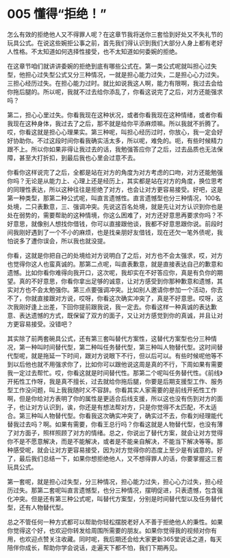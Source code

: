 # 005 懂得“拒绝！”


怎么有效的拒绝他人又不得罪人呢？在这章节我将送你三套恰到好处又不失礼节的玩具公式。在说这些婉拒公事之前，首先我们得认识到我们大部分人身上都有老好人性格。不太知道如何选择性接受，也不太知道如何委婉的拒绝。

在这章节咱们就讲讲委婉的拒绝到底有哪些公式在。第一类公式呢就叫担心过失型，他担心过失型公式又分三种情况，一就是担心能力过失，二是担心心力过失。三担心经历过失。在担心能力过时。就比如说我这人啊，能力有限啊，我过去会给你拖后腿的。所以呢，我就不过去给你添乱了，你看这说完了之后，对方还能强求吗？

第二，担心心里过失。你看我现在这种状况，或者你看我现在这种情绪，或者你看我现在这种身体，我过去了之后，那不就是给你平添麻烦嘛。所以我就不折腾了。哎，你看这就是担心心理果实。第三种呢，叫担心经历过时，你放心，我一定会好好协助你。不过这段时间你看我确实活太多，所以呢，难免的。呃，有些时候精力跟不上。所以你如果非得让我过去的话，我勉强答应你了之后，过去品质也无法保障，甚至大打折扣，到最后我也心里会过意不去。

你看你这样说完了之后，全都是站在对方的角度为对方考虑的口吻，对方还能勉强你吗？无论是从能力上、心理上还是经历上，其实都是站在对方的角度，换位思考的同理性表达，所以这种往往是拒绝了对方，也会让对方更容易接受。好吧，这是第一种类型，那第二种公式呢，叫直言遗憾性。直言遗憾型也分三种情况，100名处境，二只表歉意，三、强调冲突。先说这百名处境，就是先让对方认识到你也是处在弱势的，需要帮助的这种情境，你这么困难了，对方还好意思再要求你吗？不好意思，就像别人想找你借钱，你可以直接跟他谈，我都不好意思跟你说。前段时间我刚好遇到了一个不小的麻烦，也是找亲朋好友借钱，现在还欠一笔外债呢，我怕说多了遭你误会，所以我也就没提。

你看，这就是你把自己的处境给对方说明白了之后，对方也不会太强求，哎，对方也觉得你这人也蛮真诚的。那第二点呢，叫直表歉意，就是直接表达自己的歉意和遗憾。比如你看你难得向我开口，这次呢，我却实在不好答应你，真是有负你的期望。真的不好意思，你看你拿出足够的诚意，让对方感受到你那种歉意和遗憾，其实对方也不会太勉强你。第三点要强调冲突。比如别人邀请你参加一个活动，你去不了，你就直接跟对方说，哎呀，你看这次确实冲突了，真是不好意思。哎呀，这次我刚好逢上出差，下回你提前跟我说，我一定去。你看这样一种真诚的表达歉意、表达遗憾的方式，既保留了双方的面子，又让对方感觉到你的真诚，并且让对方更容易接受。没错吧？

其实除了前两套碗具公式，还有第三套叫替代方案性，这替代方案型也分三种情况，第一种叫时间替代型，第二种叫任务替代型，第三种叫人物替代型。这时间替代型呢，就是拖延一下时间，跟对方说眼下不行，但以后可以。有些时候呢他等不到以后他也就不用强求你了，比如你可以跟他说这周是真的不行，下周如果有需要我一定过去帮忙。哎，你看这就是时间替代性。那第二个呢叫任务替代性。《前线》开拓性工作呀，我是真不擅长，过去就给你拖后腿，你要是后期支援型工作、服务型工作没问题，叫上我我随时义不容辞。你看其实人家需要的是前线开拓性工作啊，但是你给对方表明了你的属性是更适合后线支援，所以这也没有伤到对方的面子，也让对方认识到，诶，你还是有想法帮对方，只是你觉得不太匹配，不太适合。第三种叫人物替代型。你看我这次确实冲突了，确实过不去，你看刘经理能代替我过去吗？啊。如果有需要，你看王总行吗？你看这就是人物替代型，也没有薄了对方面子，照样照顾了对方的情绪。总之，你说出了替代方案，就会让对方觉得你不是不愿意解决，而是不能解决，或者是不能亲自解决，不能当下解决等等。那种感受呢，就会让对方更容易接受，因为对方觉得你的态度上至少是有诚意的。好了，最后我们总结一下，如果你想拒绝他人，又不想得罪人的话，你要掌握这三套玩具公式。

第一套呢，就是担心过失型，分三种情况，担心能力过失，担心心力过失，担心经历过失。那第二套呢叫直言遗憾型，也分三种情况，摆明促进，只表遗憾，包含强化冲突。但是还有第三种公式呢，叫替代方案型，分别是时间替代型以及任务替代型，还有人物替代型。

总之不管任何一种方式都可以帮助你轻松摆脱老好人不善于拒绝他人的秉性。如果你觉得这个好，也欢迎你转发给周围所需要的朋友。如果你觉得我的视频对你有用，也欢迎点赞关注收藏。同时呢，我后期还会给大家更新365堂说话之道，每天陪伴你成长，帮助你学会说话，走遍天下都不怕，我们下期再见。
